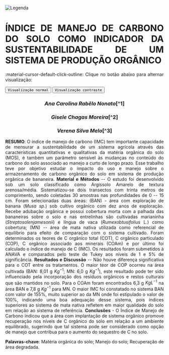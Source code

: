 
![Legenda](../imagens/capitulo.png)


# **ÍNDICE DE MANEJO DE CARBONO DO SOLO COMO INDICADOR DA SUSTENTABILIDADE DE UM SISTEMA DE PRODUÇÃO ORGÂNICO**

:material-cursor-default-click-outline: Clique no botão abaixo para alternar visualização:

<div class="tx-switch">
  <button data-md-color-scheme="default"><code>Visualização normal</code></button>
  <button data-md-color-scheme="slate"><code>Visualização contraste</code></button>
</div>

<script>
  var buttons = document.querySelectorAll("button[data-md-color-scheme]")
  buttons.forEach(function(button) {
    button.addEventListener("click", function() {
      var attr = this.getAttribute("data-md-color-scheme")
      document.body.setAttribute("data-md-color-scheme", attr)
      var name = document.querySelector("#__code_0 code span:nth-child(7)")
      name.textContent = attr
    })
  })
</script>

<style>
body {text-align: justify}
div.a {
  text-indent: 50px;
}
p.recuo {
  padding-left: 130px;
  font-size: small;
  text-align: justify;
}
</style>

<center><h3><em>Ana Carolina Rabêlo Nonato</em>[^1]</h3></center>

<center><h3><em>Gisele Chagas Moreira</em>[^2]</h3></center>

<center><h3><em>Verena Silva Melo</em>[^3]</h3></center>

[^1]: Mestranda do Programa de Pós-Graduação em Solos e Qualidade de
	Ecossistemas, Universidade Federal do Recôncavo da Bahia (UFRB), Cruz
	das Almas, BA, E-mail: eng.anacarol@gmail.com.

[^2]: Doutoranda do Programa de Pós-Graduação em Ciência
 	Agrárias, UFRB, Cruz das Almas, BA, E-mail: giselemoreira_@hotmail.com.

[^3]: Graduanda em Engenharia Florestal, UFRB, Cruz das
	Almas, BA, E-mail: vsmelo01@hotmail.com.


**RESUMO**: O índice de manejo de carbono (IMC) tem
importante capacidade de mensurar a sustentabilidade de um sistema
agrícola através das características quantitativas e qualitativas da
matéria orgânica do solo (MOS), é também um parâmetro sensível às
mudanças no conteúdo do carbono do solo associado ao manejo a curto de
longo prazo. Esse trabalho teve por objetivo estudar o impacto do uso e
manejo sobre o armazenamento de carbono orgânico do solo em sistema de
produção orgânica de bananeira. **Material e Métodos** -- O estudo
foi desenvolvido sob um solo classificado como Argissolo Amarelo de
textura arenosa/média. Sistematizou-se dois transectos com trinta metros
de comprimento, sendo coletadas 30 amostras nas profundidades de 0 -- 15
cm. Foram selecionadas duas áreas: (BAN) - área com exploração de banana
(_Musa sp._) sob cultivo orgânico com dez anos de exploração.
Recebe adubação orgânica e possui cobertura morta com a palhada das
bananeiras sobre o solo e nas entrelinhas são cultivadas marianinha
(_Streptosolenjamesonii_) e língua de vaca
(_Rumexobtusifolius_ L.) como cobertura; (MN) -- área de mata
nativa utilizada como referencial de equilíbrio para efeito de
comparação com o sistema cultivado. Foram determinados os teores de C
orgânico total (COT), C orgânico particulado (COP), C orgânico associado
aos minerais (COAm) e por último foi calculado o índice de manejo de C
(IMC). Os resultados foram submetidos à ANAVA e comparados pelo teste de
Tukey aos níveis de 1 e 5% de significância. **Resultados e Discussão** -- Não houve diferença significativa para o COT entre os
tratamentos. O maior teor de COP ocorreu na área cultivada (BAN: 8,01 g
$Kg^{-1}$; MN: 6,0 g $Kg^{-1}$), este
resultado pode ter sido influenciado pela incorporação dos resíduos
orgânicos e restos culturais que são mantidos no solo. Para o COAm foram
encontrados 6,3 g $KgL^{-1}$ na área BAN e 7,8 g
$Kg^{-1}$ para MN. O maior IMC foi constatado no sistema
BAN com valor de 155%, muito superior ao da MN onde foi estipulado o
valor de 100%, indicando uma boa adequação desse sistema, pois índices
superiores ao sistema de mata nativa refletem em maior qualidade do solo
em relação ao sistema de referência. **Conclusões** - O Índice de
Manejo de Carbono indicou que a área com implantação de sistema orgânico
promove recuperação nos níveis de C orgânico do solo em relação a um
ambiente equilibrado, sugerindo que tal sistema pode ser considerado
como opção de manejo que contribua para o aumento do sequestro de C no
solo.

**Palavras-chave**: Matéria orgânica do solo; Manejo do solo;
Recuperação de área degradada.
